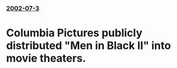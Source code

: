 ### [2002-07-3](/news/2002/07/3/index.md)

# Columbia Pictures publicly distributed "Men in Black II" into movie theaters.



